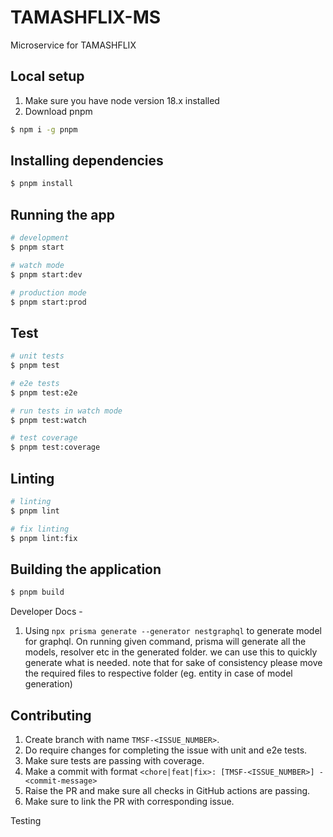 # TAMASHFLIX-MS

Microservice for TAMASHFLIX

## Local setup

1. Make sure you have node version 18.x installed
2. Download pnpm

```bash
$ npm i -g pnpm
```

## Installing dependencies

```bash
$ pnpm install
```

## Running the app

```bash
# development
$ pnpm start

# watch mode
$ pnpm start:dev

# production mode
$ pnpm start:prod
```

## Test

```bash
# unit tests
$ pnpm test

# e2e tests
$ pnpm test:e2e

# run tests in watch mode
$ pnpm test:watch

# test coverage
$ pnpm test:coverage
```

## Linting

```bash
# linting
$ pnpm lint

# fix linting
$ pnpm lint:fix
```

## Building the application

```bash
$ pnpm build
```


Developer Docs - 

1. Using `npx prisma generate --generator nestgraphql` to generate model for graphql. On running given command, prisma will generate all the models, resolver etc in the generated folder. we can use this to quickly generate what is needed. note that for sake of consistency please move the required files to respective folder (eg. entity in case of model generation)

## Contributing

1. Create branch with name `TMSF-<ISSUE_NUMBER>`.
2. Do require changes for completing the issue with unit and e2e tests.
3. Make sure tests are passing with coverage.
4. Make a commit with format
   `<chore|feat|fix>: [TMSF-<ISSUE_NUMBER>] - <commit-message>`
5. Raise the PR and make sure all checks in GitHub actions are passing.
6. Make sure to link the PR with corresponding issue.

Testing